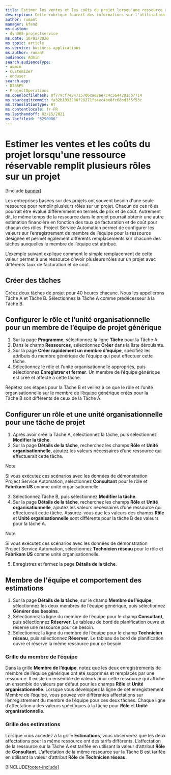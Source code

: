 ```yaml
---
title: Estimer les ventes et les coûts du projet lorsqu'une ressource réservable remplit plusieurs rôles sur un projet
description: Cette rubrique fournit des informations sur l'utilisation des dimensions de tarification pour prendre en charge la tarification et le coût pour une ressource qui remplit plusieurs rôles sur un projet.
author: rumant
manager: kfend
ms.custom:
- dyn365-projectservice
ms.date: 10/01/2020
ms.topic: article
ms.service: business-applications
ms.author: rumant
audience: Admin
search.audienceType:
- admin
- customizer
- enduser
search.app:
- D365PS
- ProjectOperations
ms.openlocfilehash: 0f779cf7e247157d6cae2ae7c4c5644201cb7714
ms.sourcegitcommit: fa32b1893286f20271fa4ec4be8fc68bd135f53c
ms.translationtype: HT
ms.contentlocale: fr-FR
ms.lasthandoff: 02/15/2021
ms.locfileid: "5290986"
---
```

# <a name="estimate-project-sales-and-costs-when-a-bookable-resource-fills-multiple-roles-for-a-project"></a>Estimer les ventes et les coûts du projet lorsqu'une ressource réservable remplit plusieurs rôles sur un projet 

[!include [banner](../includes/psa-now-project-operations.md)]

Les entreprises basées sur des projets ont souvent besoin d'une seule ressource pour remplir plusieurs rôles sur un projet. Chacun de ces rôles pourrait être évalué différemment en termes de prix et de coût. Autrement dit, le même temps de la ressource dans le projet pourrait obtenir une autre estimation financière en fonction des taux de facturation et de coût pour chacun des rôles. Project Service Automation permet de configurer les valeurs sur l’enregistrement de membre de l’équipe pour la ressource désignée et permet également différents remplacements sur chacune des tâches auxquelles le membre de l’équipe est attribué.

L’exemple suivant explique comment le simple remplacement de cette valeur permet à une ressource d’avoir plusieurs rôles sur un projet avec différents taux de facturation et de coût.

## <a name="create-tasks"></a>Créer des tâches
Créez deux tâches de projet pour 40 heures chacune. Nous les appellerons Tâche A et Tâche B. Sélectionnez la Tâche A comme prédécesseur à la Tâche B.

## <a name="set-up-role-and-organization-unit-for-a-generic-project-team-member"></a>Configurer le rôle et l’unité organisationnelle pour un membre de l’équipe de projet générique

1. Sur la page **Programme**, sélectionnez la ligne **Tâche** pour la Tâche A. 
2. Dans le champ **Ressources**, sélectionnez **Créer** dans la liste déroulante.
3. Sur la page **Créer rapidement un membre d’équipe**, spécifiez les attributs du membre générique de l’équipe qui peut effectuer cette tâche.
4. Sélectionnez le rôle et l’unité organisationnelle appropriés, puis sélectionnez **Enregistrer et fermer**. Un membre de l’équipe générique est créé et affecté à cette tâche. 

Répétez ces étapes pour la Tâche B et veillez à ce que le rôle et l’unité organisationnelle sur le membre de l’équipe générique créés pour la Tâche B soit différents de ceux de la Tâche A. 

## <a name="set-up-role-and-organization-unit-for-a-project-task"></a>Configurer un rôle et une unité organisationnelle pour une tâche de projet

1. Après avoir créé la Tâche A, sélectionnez la tâche, puis sélectionnez **Modifier la tâche**.
2. Sur la page **Détails de la tâche**, recherchez les champs **Rôle** et **Unité organisationnelle**, ajoutez les valeurs nécessaires d’une ressource qui effectuerait cette tâche. 

  > [!NOTE]
  > Si vous exécutez ces scénarios avec les données de démonstration Project Service Automation, sélectionnez **Consultant** pour le rôle et **Fabrikam US** comme unité organisationnelle.

3. Sélectionnez Tâche B, puis sélectionnez **Modifier la tâche**.
4. Sur la page **Détails de la tâche**, recherchez les champs **Rôle** et **Unité organisationnelle**, ajoutez les valeurs nécessaires d’une ressource qui effectuerait cette tâche. Assurez-vous que les valeurs des champs **Rôle** et **Unité organisationnelle** sont différents pour la tâche B des valeurs pour la tâche A. 

  > [!NOTE]
  > Si vous exécutez ces scénarios avec les données de démonstration Project Service Automation, sélectionnez **Technicien réseau** pour le rôle et **Fabrikam US** comme unité organisationnelle.

5. Enregistrez et fermez la page **Détails de la tâche**. 

## <a name="team-member-and-estimates-behavior"></a>Membre de l'équipe et comportement des estimations 

1. Sur la page **Détails de la tâche**, sur le champ **Membre de l’équipe**, sélectionnez les deux membres de l’équipe générique, puis sélectionnez **Générer des besoins**. 
2. Sélectionnez la ligne du membre de l’équipe pour le champ **Consultant**, puis sélectionnez **Réserver**. Le tableau de bord de planification ouvre et réserve une ressource pour ce besoin.
3. Sélectionnez la ligne du membre de l’équipe pour le champ **Technicien réseau**, puis sélectionnez **Réserver**. Le tableau de bord de planification ouvre et réserve la même ressource pour ce besoin.

### <a name="team-member-grid"></a>Grille du membre de l’équipe 
Dans la grille **Membre de l’équipe**, notez que les deux enregistrements de membre de l’équipe générique ont été supprimés et remplacés par une ressource. Il existe un ensemble de valeurs pour cette ressource qui affiche un ensemble de valeurs par défaut pour les champs **Rôle** et **Unité organisationnelle**.
Lorsque vous développez la ligne de cet enregistrement Membre de l’équipe, vous pouvez voir différentes affectations sur l’enregistrement du membre de l’équipe pour ces deux tâches. Chaque ligne d’affectation a des valeurs spécifiques à la tâche pour **Rôle** et **Unité organisationnelle**. 

### <a name="estimates-grid"></a>Grille des estimations 
Lorsque vous accédez à la grille **Estimations**, vous observerez que les deux affectations pour la même ressource ont des tarifs différents.
L’affectation de la ressource sur la Tâche A est tarifée en utilisant la valeur d’attribut **Rôle** de **Consultant**. L’affectation de la même ressource sur la Tâche B est tarifée en utilisant la valeur d’attribut **Rôle** de **Technicien réseau**.



[!INCLUDE[footer-include](../includes/footer-banner.md)]